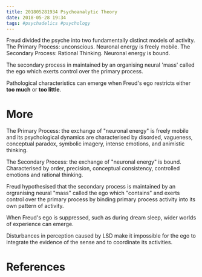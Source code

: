 ```yaml
---
title: 201805281934 Psychoanalytic Theory
date: 2018-05-28 19:34
tags: #psychadelics #psychology
---
```

Freud divided the psyche into two fundamentally distinct models of activity.
The Primary Process: unconscious. Neuronal energy is freely mobile.
The Secondary Process: Rational Thinking. Neuronal energy is bound.

The secondary process in maintained by an organising neural 'mass' called the ego which exerts control over the primary process.

Pathological characteristics can emerge when Freud's ego restricts either __too much__ or __too little__.

# More
The Primary Process: the exchange of "neuronal energy" is freely mobile and its psychological dynamics are characterised by disorded, vagueness, conceptual paradox, symbolic imagery, intense emotions, and animistic thinking.

The Secondary Process: the exchange of "neuronal energy" is bound. Characterised by order, precision, conceptual consistency, controlled emotions and rational thinking.

Freud hypothesised that the secondary process is maintained by an orgranising neural "mass" called the ego which "contains" and exerts control over the primary process by binding primary process activity into its own pattern of activity.

When Freud's ego is suppressed, such as during dream sleep, wider worlds of experience can emerge. 

Disturbances in perception caused by LSD make it impossible for the ego to integrate the evidence of the sense and to coordinate its activities. 

# References

